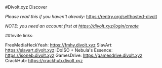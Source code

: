 #Divolt.xyz Discover

*Please read this if you haven't already:* https://rentry.org/selfhosted-divolt

*NOTE: you need an account first at https://divolt.xyz/login/create*

##Invite links:


FreeMediaHeckYeah: https://fmhy.divolt.xyz
SlavArt: https://slavart.divolt.xyz
iDoISO + Nebula's Essence: https://isoneb.divolt.xyz
GamesDrive: https://gamesdrive.divolt.xyz
CrackHub: https://crackhub.divolt.xyz
